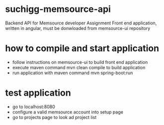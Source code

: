 # suchigg-memsource-api
Backend API for Memsource developer Assignment
Front end application, written in angular, must be donwloaded from memsource-ui repository

# how to compile and start application
- follow instructions on memsource-ui to build front end application
- execute maven command mvn clean compile to build application
- run application with maven command mvn spring-boot:run

# test application
- go to localhost:8080
- configure a valid memsource account into setup page
- go to projects page to look ad project list

